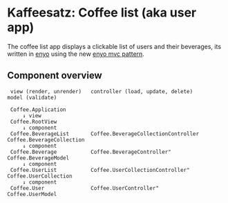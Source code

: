 Kaffeesatz: Coffee list (aka user app)
======================================

The coffee list app displays a clickable list of users and their beverages, 
its written in [enyo](http://www.enyojs.com/) using the new 
[enyo mvc pattern](https://github.com/enyojs/enyo/wiki/Enyo-MVC-Intro).

Component overview
------------------

     view (render, unrender)   controller (load, update, delete)      model (validate)

     Coffee.Application
         ↓ view
     Coffee.RootView
         ↓ component
     Coffee.BeverageList       Coffee.BeverageCollectionController    Coffee.BeverageCollection
         ↓ component
     Coffee.Beverage           Coffee.BeverageController"             Coffee.BeverageModel
         ↓ component
     Coffee.UserList           Coffee.UserCollectionController"       Coffee.UserCollection
         ↓ component
     Coffee.User               Coffee.UserController"                 Coffee.UserModel

